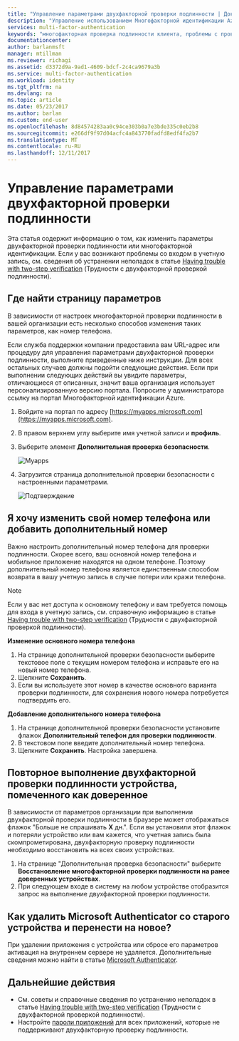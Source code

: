 ```yaml
---
title: "Управление параметрами двухфакторной проверки подлинности | Документация Майкрософт"
description: "Управление использованием Многофакторной идентификации Azure, в том числе изменение контактных данных и настройка устройств."
services: multi-factor-authentication
keywords: "многофакторная проверка подлинности клиента, проблемы с проверкой подлинности, идентификатор корреляции"
documentationcenter: 
author: barlanmsft
manager: mtillman
ms.reviewer: richagi
ms.assetid: d3372d9a-9ad1-4609-bdcf-2c4ca9679a3b
ms.service: multi-factor-authentication
ms.workload: identity
ms.tgt_pltfrm: na
ms.devlang: na
ms.topic: article
ms.date: 05/23/2017
ms.author: barlan
ms.custom: end-user
ms.openlocfilehash: 8d84574283aa0c94ce303b0a7e3bde335c0eb2b8
ms.sourcegitcommit: e266df9f97d04acfc4a843770fadfd8edf4fa2b7
ms.translationtype: MT
ms.contentlocale: ru-RU
ms.lasthandoff: 12/11/2017
---
```

# <a name="manage-your-settings-for-two-step-verification"></a>Управление параметрами двухфакторной проверки подлинности
Эта статья содержит информацию о том, как изменить параметры двухфакторной проверки подлинности или многофакторной идентификации. Если у вас возникают проблемы со входом в учетную запись, см. сведения об устранении неполадок в статье [Having trouble with two-step verification](multi-factor-authentication-end-user-troubleshoot.md) (Трудности с двухфакторной проверкой подлинности).

## <a name="where-to-find-the-settings-page"></a>Где найти страницу параметров
В зависимости от настроек многофакторной проверки подлинности в вашей организации есть несколько способов изменения таких параметров, как номер телефона.

Если служба поддержки компании предоставила вам URL-адрес или процедуру для управления параметрами двухфакторной проверки подлинности, выполните приведенные ниже инструкции. Для всех остальных случаев должны подойти следующие действия. Если при выполнении следующих действий вы увидите параметры, отличающиеся от описанных, значит ваша организация использует персонализированную версию портала. Попросите у администратора ссылку на портал Многофакторной идентификации Azure.

1. Войдите на портал по адресу [https://myapps.microsoft.com](https://myapps.microsoft.com).  
2. В правом верхнем углу выберите имя учетной записи и **профиль**.  
3. Выберите элемент **Дополнительная проверка безопасности**.  

    ![Myapps](./media/multi-factor-authentication-end-user-manage/myapps1.png)
4. Загрузится страница дополнительной проверки безопасности с настроенными параметрами.

    ![Подтверждение](./media/multi-factor-authentication-end-user-manage/proofup.png)

## <a name="i-want-to-change-my-phone-number-or-add-a-secondary-number"></a>Я хочу изменить свой номер телефона или добавить дополнительный номер
Важно настроить дополнительный номер телефона для проверки подлинности.  Скорее всего, ваш основной номер телефона и мобильное приложение находятся на одном телефоне. Поэтому дополнительный номер телефона является единственным способом возврата в вашу учетную запись в случае потери или кражи телефона.

> [!NOTE]
> Если у вас нет доступа к основному телефону и вам требуется помощь для входа в учетную запись, см. справочную информацию в статье [Having trouble with two-step verification](multi-factor-authentication-end-user-troubleshoot.md) (Трудности с двухфакторной проверкой подлинности).  

**Изменение основного номера телефона**  

1. На странице дополнительной проверки безопасности выберите текстовое поле с текущим номером телефона и исправьте его на новый номер телефона.  
2. Щелкните **Сохранить**.  
3. Если вы используете этот номер в качестве основного варианта проверки подлинности, для сохранения нового номера потребуется подтвердить его.  

**Добавление дополнительного номера телефона**  

1. На странице дополнительной проверки безопасности установите флажок **Дополнительный телефон для проверки подлинности**.  
2. В текстовом поле введите дополнительный номер телефона.  
3. Щелкните **Сохранить**. Настройка завершена.  

## <a name="require-two-step-verification-again-on-a-device-youve-marked-as-trusted"></a>Повторное выполнение двухфакторной проверки подлинности устройства, помеченного как доверенное

В зависимости от параметров организации при выполнении двухфакторной проверки подлинности в браузере может отображаться флажок "Больше не спрашивать **X** дн.". Если вы установили этот флажок и потеряли устройство или вам кажется, что учетная запись была скомпрометирована, двухфакторную проверку подлинности необходимо восстановить на всех своих устройствах.

1. На странице "Дополнительная проверка безопасности" выберите **Восстановление многофакторной проверки подлинности на ранее доверенных устройствах**.
2. При следующем входе в систему на любом устройстве отобразится запрос на выполнение двухфакторной проверки подлинности.

## <a name="how-do-i-clean-up-microsoft-authenticator-from-my-old-device-and-move-to-a-new-one"></a>Как удалить Microsoft Authenticator со старого устройства и перенести на новое?
При удалении приложения с устройства или сбросе его параметров активация на внутреннем сервере не удаляется. Дополнительные сведения можно найти в статье [Microsoft Authenticator](microsoft-authenticator-app-how-to.md).

## <a name="next-steps"></a>Дальнейшие действия
* См. советы и справочные сведения по устранению неполадок в статье [Having trouble with two-step verification](multi-factor-authentication-end-user-troubleshoot.md) (Трудности с двухфакторной проверкой подлинности).
* Настройте [пароли приложений](multi-factor-authentication-end-user-app-passwords.md) для всех приложений, которые не поддерживают двухфакторную проверку подлинности.
